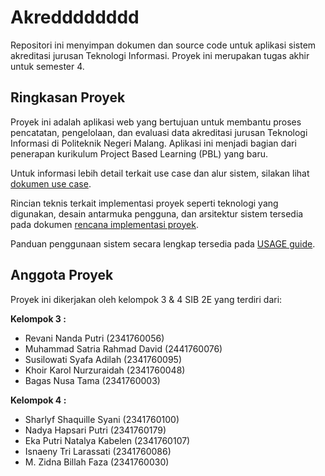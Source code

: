# Akredddddddd

Repositori ini menyimpan dokumen dan source code untuk aplikasi sistem akreditasi jurusan Teknologi Informasi. Proyek ini merupakan tugas akhir untuk semester 4.

## Ringkasan Proyek

Proyek ini adalah aplikasi web yang bertujuan untuk membantu proses pencatatan, pengelolaan, dan evaluasi data akreditasi jurusan Teknologi Informasi di Politeknik Negeri Malang. Aplikasi ini menjadi bagian dari penerapan kurikulum Project Based Learning (PBL) yang baru.

Untuk informasi lebih detail terkait use case dan alur sistem, silakan lihat [dokumen use case](documents/dokumen-use-case.pdf).

Rincian teknis terkait implementasi proyek seperti teknologi yang digunakan, desain antarmuka pengguna, dan arsitektur sistem tersedia pada dokumen [rencana implementasi proyek](documents/[KEL%XX-SIB2E]%20-%20SISTEM%20AKREDITASI%20JURUSAN.pdf).

Panduan penggunaan sistem secara lengkap tersedia pada [USAGE guide](documents/USAGE.md).

## Anggota Proyek
Proyek ini dikerjakan oleh kelompok 3 & 4 SIB 2E yang terdiri dari:

**Kelompok 3 :**
- Revani Nanda Putri (2341760056)
- ⁠Muhammad Satria Rahmad David (2441760076)
- Susilowati Syafa Adilah (2341760095)
- Khoir Karol Nurzuraidah (2341760048)
- Bagas Nusa Tama (2341760003)

**Kelompok 4 :**
- Sharlyf Shaquille Syani (2341760100)
- Nadya Hapsari Putri (2341760179)
- Eka Putri Natalya Kabelen (2341760107)
- Isnaeny Tri Larassati (2341760086)
- M. Zidna Billah Faza (2341760030)
